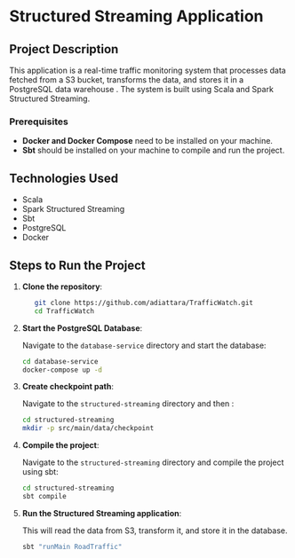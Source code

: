 # Structured Streaming Application

## Project Description

This application is a real-time traffic monitoring system that processes data fetched from a S3 bucket, transforms the 
data, and stores it in a PostgreSQL data warehouse . The system is built using Scala and Spark Structured Streaming.

### Prerequisites

- **Docker and Docker Compose** need to be installed on your machine.
- **Sbt** should be installed on your machine to compile and run the project.

## Technologies Used
- Scala
- Spark Structured Streaming
- Sbt
- PostgreSQL
- Docker

## Steps to Run the Project

1. **Clone the repository**:

    ```bash
       git clone https://github.com/adiattara/TrafficWatch.git
       cd TrafficWatch
    ```

2. **Start the PostgreSQL Database**:

   Navigate to the `database-service` directory and start the database:

    ```bash
    cd database-service
    docker-compose up -d
    ```


3. **Create checkpoint path**:

   Navigate to the `structured-streaming` directory and then :

    ```bash
    cd structured-streaming
    mkdir -p src/main/data/checkpoint
    ```

4. **Compile the project**:

    Navigate to the `structured-streaming` directory and compile the project using sbt:

    ```bash
    cd structured-streaming
    sbt compile
    ```

4. **Run the Structured Streaming application**:

   This will read the data from S3, transform it, and store it in the database.

    ```bash
    sbt "runMain RoadTraffic"
    ```


